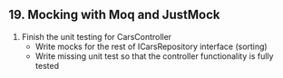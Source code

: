 ## 19. Mocking with Moq and JustMock
1. Finish the unit testing for CarsController
	* Write mocks for the rest of ICarsRepository interface (sorting) 
	* Write missing unit test so that the controller functionality is fully tested